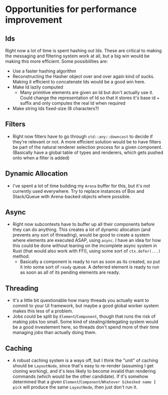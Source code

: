 # Opportunities for performance improvement

## Ids
Right now a lot of time is spent hashing out Ids. These are critical to making the messaging and filtering system work at all, but a big win would be making this more efficient. Some possibilities are:
- Use a faster hashing algorithm
- Reconstructing the Hasher object over and over again kind of sucks. Making it efficient to concatenate Ids would be a good win here.
- Make Id lazily computed
    - Many primitive elements are given an Id but don't actually use it. Could change the representation of Id so that it stores it's base id + suffix and only computes the real Id when required
- Make string Ids fixed-size (8 characters?)

## Filters
- Right now filters have to go through `std::any::downcast` to decide if they're relevant or not. A more efficient solution would be to have filters be part of the natural renderer selection process for a given component. (Basically have a global table of types and renderers, which gets pushed onto when a filter is added)

## Dynamic Allocation
- I've spent a lot of time building my `Arena` buffer for this, but it's not currently used everywhere. Try to replace instances of Box and Stack/Queue with Arena-backed objects where possible.

## Async
- Right now subcontexts have to buffer up all their components before they can do anything. This creates a lot of dynamic allocation (and prevents any sort of threading), would be good to create a system where elements are executed ASAP, using `async`. I have an idea for how this could be done without leaning on the incomplete async system in Rust (that would also work with FFI), using some sort of `ctx.defer(...)` method.
    - Basically a component is ready to run as soon as its created, so put it into some sort of `ready` queue. A deferred element is ready to run as soon as all of its pending elements are ready.

## Threading
- It's a little bit questionable how many threads you actually want to commit to your UI framework, but maybe a good global worker system makes this less of a problem.
- Jobs could be split by `Element`/`Component`, though that runs the risk of making jobs too small. Some kind of stealing/delegating system would be a good investement here, so threads don't spend more of their time managing jobs than actually doing them.

## Caching
- A robust caching system is a ways off, but I think the "unit" of caching should be `LayoutNode`, since that's easy to re-render (assuming I get cloning working), and it's less likely to become invalid than rendering commands (which would be the other candidate). If it's somehow determined that a given `Element`/`Component`/`Whatever bikeshed name I pick` will produce the same `LayoutNode`, then just don't run it.

